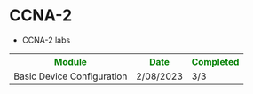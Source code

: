 # CCNA-2
- CCNA-2 labs

<style>
  th {
    color: green;
  }
</style>

<table>
  <tr>
    <th>Module</th>
    <th>Date</th>
    <th>Completed</th>
  </tr>
  <tr>
    <td>Basic Device Configuration</td>
    <td>2/08/2023</td>
    <td>3/3</td>
  </tr>
</table>
